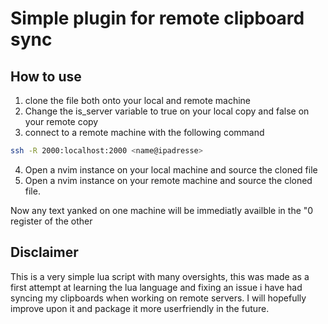 # Simple plugin for remote clipboard sync
## How to use

1. clone the file both onto your local and remote machine
2. Change the is_server variable to true on your local copy and false on your remote copy
3. connect to a remote machine with the following command

```bash
ssh -R 2000:localhost:2000 <name@ipadresse> 
```

4. Open a nvim instance on your local machine and source the cloned file
5. Open a nvim instance on your remote machine and source the cloned file.

Now any text yanked on one machine will be immediatly availble in the "0 register of the other

## Disclaimer
This is a very simple lua script with many oversights, this was made as a first
attempt at learning the lua language and fixing an issue i have had syncing my
clipboards when working on remote servers.
I will hopefully improve upon it and package it more userfriendly in the future.
